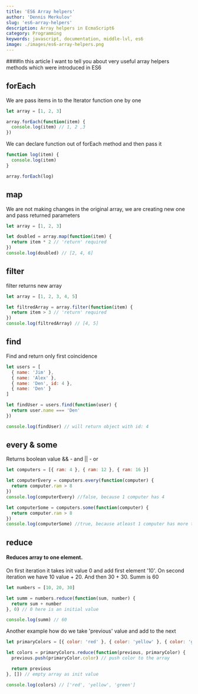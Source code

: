 ```yaml
---
title: 'ES6 Array helpers'
author: 'Dennis Merkulov'
slug: 'es6-array-helpers'
description: Array helpers in EcmaScript6
category: Programming
keywords: javascript, documentation, middle-lvl, es6
image: ./images/es6-array-helpers.png
---
```


####In this article I want to tell you about very useful array helpers methods which were introduced in ES6

## forEach

We are pass items in to the Iterator function one by one

```javascript
let array = [1, 2, 3]

array.forEach(function(item) {
  console.log(item) // 1, 2 ,3
})
```

We can declare function out of forEach method and then pass it

```javascript
function log(item) {
  console.log(item)
}

array.forEach(log)
```

## map

We are not making changes in the original array, we are creating new one and pass returned parameters

```javascript
let array = [1, 2, 3]

let doubled = array.map(function(item) {
  return item * 2 // 'return' required
})
console.log(doubled) // [2, 4, 6]
```

## filter

filter returns new array

```javascript
let array = [1, 2, 3, 4, 5]

let filtredArray = array.filter(function(item) {
  return item > 3 // 'return' required
})
console.log(filtredArray) // [4, 5]
```

## find

Find and return only first coincidence

```javascript
let users = [
  { name: 'Jim' },
  { name: 'Alex' },
  { name: 'Den', id: 4 },
  { name: 'Den' }
]

let findUser = users.find(function(user) {
  return user.name === 'Den'
})

console.log(findUser) // will return object with id: 4
```

## every & some

Returns boolean value
&& - and
|| - or

```javascript
let computers = [{ ram: 4 }, { ram: 12 }, { ram: 16 }]

let computerEvery = computers.every(function(computer) {
  return computer.ram > 8
})
console.log(computerEvery) //false, because 1 computer has 4

let computerSome = computers.some(function(computer) {
  return computer.ram > 8
})
console.log(computerSome) //true, because atleast 1 computer has more than 8
```

## reduce

#### Reduces array to one element.

On first iteration it takes init value 0 and add first element '10'. On second iteration we have 10 value + 20. And then 30 + 30. Summ is 60

```javascript
let numbers = [10, 20, 30]

let summ = numbers.reduce(function(sum, number) {
  return sum + number
}, 0) // 0 here is an initial value

console.log(summ) // 60
```

Another example how do we take 'previous' value and add to the next

```javascript
let primaryColors = [{ color: 'red' }, { color: 'yellow' }, { color: 'green' }]

let colors = primaryColors.reduce(function(previous, primaryColor) {
  previous.push(primaryColor.color) // push color to the array

  return previous
}, []) // empty array as init value

console.log(colors) // ['red', 'yellow', 'green']
```
